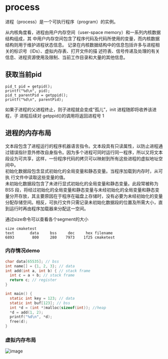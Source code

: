 # process
进程（process）是一个可执行程序（program）的实例。  

从内核角度看，进程由用户内存空间（user-space memory）和一系列内核数据结构组成，其
中用户内存空间包含了程序代码及代码所使用的变量，而内核数据结构则用于维护进程状态信息。
记录在内核数据结构中的信息包括许多与进程相关的标识号（IDs）、虚拟内存表、打开文件的描
述符表、信号传递及处理的有关信息、进程资源使用及限制、当前工作目录和大量的其他信息。  

## 获取当前pid
```
pid_t pid = getpid();
printf("%d\n", pid);
pid_t parentPid = getppid();
printf("%d\n", parentPid);
```

如果子进程的父进程终止，则子进程就会变成“孤儿”，init 进程随即将收养该进程，子
进程后续对 getppid()的调用将返回进程号 1  

## 进程的内存布局
 文本段包含了进程运行的程序机器语言指令。文本段具有只读属性，以防止进程通过错误指针意外修改自身指令。因为多个进程可同时运行同一程序，所以又将文本段设为可共享，这样，一份程序代码的拷贝可以映射到所有这些进程的虚拟地址空间中。  
 初始化数据段包含显式初始化的全局变量和静态变量。当程序加载到内存时，从可执
行文件中读取这些变量的值。  
未初始化数据段包含了未进行显式初始化的全局变量和静态变量。此段常被称为 BSS 段，将经过初始化的全局变量和静态变量与未经初始化的全局变量和静态变量分开存放，其主要原因在于程序在磁盘上存储时，没有必要为未经初始化的变量分配存储空间。相反，可执行文件只需记录未初始化数据段的位置及所需大小，直到运行时再由程序加载器来分配这一空间。  

通过size命令可以查看各个segment的大小  
```
size cmaketest 
text	   data	    bss	    dec	    hex filename
6893	    800	    280	   7973	   1f25	cmaketest
```

### 内存情况demo

```C
char data[65535]; // bss
int name[] = {1, 2, 3}; // data
int add(int a, int b) { // stack frame
  int c = a + b; // stack frame
  return c; // register
}

int main() {
  static int key = 123; // data
  static int buf[123]; // bss
  int *d = (int *)malloc(sizeof(int)); //heap
  *d = add(1, 2);
  printf("%d\n", *d);
  free(d);
}
```
### 虚拟内存布局

![image](https://user-images.githubusercontent.com/56120624/202970904-3ba47267-a08b-416f-9d00-c5d076e22469.png)

